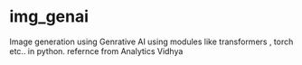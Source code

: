 # img_genai
Image generation using Genrative AI using modules like transformers , torch etc.. in python.
refernce from Analytics Vidhya
